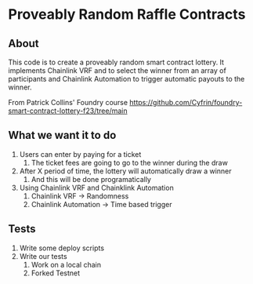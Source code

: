 # Proveably Random Raffle Contracts

## About

This code is to create a proveably random smart contract lottery. It implements Chainlink VRF and to select the winner from an array of participants and Chainlink Automation to trigger automatic payouts to the winner.

From Patrick Collins' Foundry course
https://github.com/Cyfrin/foundry-smart-contract-lottery-f23/tree/main

## What we want it to do

1. Users can enter by paying for a ticket
   1. The ticket fees are going to go to the winner during the draw
2. After X period of time, the lottery will automatically draw a winner
   1. And this will be done programatically
3. Using Chainlink VRF and Chainklink Automation
   1. Chainlink VRF -> Randomness
   2. Chainlink Automation -> Time based trigger

## Tests

1. Write some deploy scripts
2. Write our tests
   1. Work on a local chain
   2. Forked Testnet